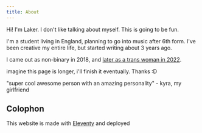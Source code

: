 ```yaml
---
title: About
---
```

Hi! I'm Laker. I don't like talking about myself. This is going to be fun.

I'm a student living in England, planning to go into music after 6th form.
I've been creative my entire life, but started writing about 3 years ago.

I came out as non-binary in 2018, and [later as a trans woman in 2022](/posts/out).

imagine this page is longer, i'll finish it eventually. Thanks :D

"super cool awesome person with an amazing personality" - kyra, my girlfriend

## Colophon

This website is made with <a href="https://11ty.dev">Eleventy</a> and deployed